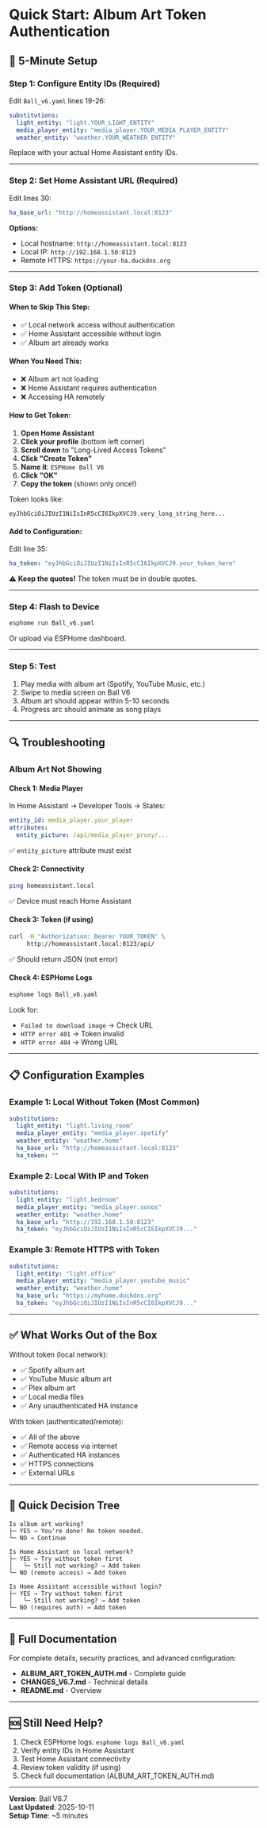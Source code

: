 # Quick Start: Album Art Token Authentication

## 🚀 5-Minute Setup

### Step 1: Configure Entity IDs (Required)

Edit `Ball_v6.yaml` lines 19-26:

```yaml
substitutions:
  light_entity: "light.YOUR_LIGHT_ENTITY"
  media_player_entity: "media_player.YOUR_MEDIA_PLAYER_ENTITY"
  weather_entity: "weather.YOUR_WEATHER_ENTITY"
```

Replace with your actual Home Assistant entity IDs.

---

### Step 2: Set Home Assistant URL (Required)

Edit lines 30:

```yaml
ha_base_url: "http://homeassistant.local:8123"
```

**Options:**
- Local hostname: `http://homeassistant.local:8123`
- Local IP: `http://192.168.1.50:8123`
- Remote HTTPS: `https://your-ha.duckdns.org`

---

### Step 3: Add Token (Optional)

#### When to Skip This Step:
- ✅ Local network access without authentication
- ✅ Home Assistant accessible without login
- ✅ Album art already works

#### When You Need This:
- ❌ Album art not loading
- ❌ Home Assistant requires authentication
- ❌ Accessing HA remotely

#### How to Get Token:

1. **Open Home Assistant**
2. **Click your profile** (bottom left corner)
3. **Scroll down** to "Long-Lived Access Tokens"
4. **Click "Create Token"**
5. **Name it**: `ESPHome Ball V6`
6. **Click "OK"**
7. **Copy the token** (shown only once!)

Token looks like:
```
eyJhbGciOiJIUzI1NiIsInR5cCI6IkpXVCJ9.very_long_string_here...
```

#### Add to Configuration:

Edit line 35:

```yaml
ha_token: "eyJhbGciOiJIUzI1NiIsInR5cCI6IkpXVCJ9.your_token_here"
```

⚠️ **Keep the quotes!** The token must be in double quotes.

---

### Step 4: Flash to Device

```bash
esphome run Ball_v6.yaml
```

Or upload via ESPHome dashboard.

---

### Step 5: Test

1. Play media with album art (Spotify, YouTube Music, etc.)
2. Swipe to media screen on Ball V6
3. Album art should appear within 5-10 seconds
4. Progress arc should animate as song plays

---

## 🔍 Troubleshooting

### Album Art Not Showing

#### Check 1: Media Player
In Home Assistant → Developer Tools → States:

```yaml
entity_id: media_player.your_player
attributes:
  entity_picture: /api/media_player_proxy/...
```

✅ `entity_picture` attribute must exist

#### Check 2: Connectivity
```bash
ping homeassistant.local
```

✅ Device must reach Home Assistant

#### Check 3: Token (if using)
```bash
curl -H "Authorization: Bearer YOUR_TOKEN" \
     http://homeassistant.local:8123/api/
```

✅ Should return JSON (not error)

#### Check 4: ESPHome Logs
```bash
esphome logs Ball_v6.yaml
```

Look for:
- `Failed to download image` → Check URL
- `HTTP error 401` → Token invalid
- `HTTP error 404` → Wrong URL

---

## 📋 Configuration Examples

### Example 1: Local Without Token (Most Common)
```yaml
substitutions:
  light_entity: "light.living_room"
  media_player_entity: "media_player.spotify"
  weather_entity: "weather.home"
  ha_base_url: "http://homeassistant.local:8123"
  ha_token: ""
```

### Example 2: Local With IP and Token
```yaml
substitutions:
  light_entity: "light.bedroom"
  media_player_entity: "media_player.sonos"
  weather_entity: "weather.home"
  ha_base_url: "http://192.168.1.50:8123"
  ha_token: "eyJhbGciOiJIUzI1NiIsInR5cCI6IkpXVCJ9..."
```

### Example 3: Remote HTTPS with Token
```yaml
substitutions:
  light_entity: "light.office"
  media_player_entity: "media_player.youtube_music"
  weather_entity: "weather.home"
  ha_base_url: "https://myhome.duckdns.org"
  ha_token: "eyJhbGciOiJIUzI1NiIsInR5cCI6IkpXVCJ9..."
```

---

## ✅ What Works Out of the Box

Without token (local network):
- ✅ Spotify album art
- ✅ YouTube Music album art
- ✅ Plex album art
- ✅ Local media files
- ✅ Any unauthenticated HA instance

With token (authenticated/remote):
- ✅ All of the above
- ✅ Remote access via internet
- ✅ Authenticated HA instances
- ✅ HTTPS connections
- ✅ External URLs

---

## 🎯 Quick Decision Tree

```
Is album art working?
├─ YES → You're done! No token needed.
└─ NO → Continue

Is Home Assistant on local network?
├─ YES → Try without token first
│   └─ Still not working? → Add token
└─ NO (remote access) → Add token

Is Home Assistant accessible without login?
├─ YES → Try without token first
│   └─ Still not working? → Add token
└─ NO (requires auth) → Add token
```

---

## 📖 Full Documentation

For complete details, security practices, and advanced configuration:
- **ALBUM_ART_TOKEN_AUTH.md** - Complete guide
- **CHANGES_V6.7.md** - Technical details
- **README.md** - Overview

---

## 🆘 Still Need Help?

1. Check ESPHome logs: `esphome logs Ball_v6.yaml`
2. Verify entity IDs in Home Assistant
3. Test Home Assistant connectivity
4. Review token validity (if using)
5. Check full documentation (ALBUM_ART_TOKEN_AUTH.md)

---

**Version**: Ball V6.7  
**Last Updated**: 2025-10-11  
**Setup Time**: ~5 minutes
